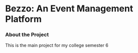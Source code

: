 # Bezzo: An Event Management Platform

### About the Project

This is the main project for my college semester 6